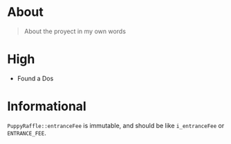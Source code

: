 # About

> About the proyect in my own words

# High

- Found a Dos


# Informational

`PuppyRaffle::entranceFee` is immutable, and should be like `i_entranceFee` or `ENTRANCE_FEE`.